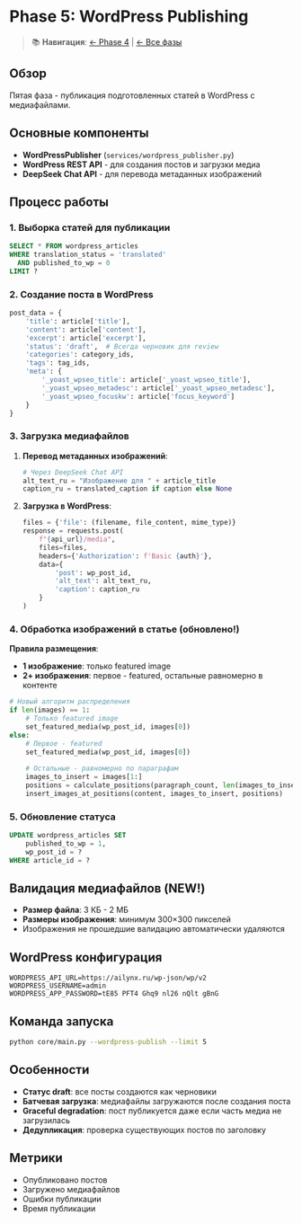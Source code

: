 # Phase 5: WordPress Publishing

> 📚 **Навигация**: [← Phase 4](phase4_wordpress_preparation.md) | [← Все фазы](../README.md#-пятифазный-пайплайн-обработки)

## Обзор
Пятая фаза - публикация подготовленных статей в WordPress с медиафайлами.

## Основные компоненты
- **WordPressPublisher** (`services/wordpress_publisher.py`)
- **WordPress REST API** - для создания постов и загрузки медиа
- **DeepSeek Chat API** - для перевода метаданных изображений

## Процесс работы

### 1. Выборка статей для публикации
```sql
SELECT * FROM wordpress_articles 
WHERE translation_status = 'translated' 
  AND published_to_wp = 0
LIMIT ?
```

### 2. Создание поста в WordPress
```python
post_data = {
    'title': article['title'],
    'content': article['content'],
    'excerpt': article['excerpt'],
    'status': 'draft',  # Всегда черновик для review
    'categories': category_ids,
    'tags': tag_ids,
    'meta': {
        '_yoast_wpseo_title': article['_yoast_wpseo_title'],
        '_yoast_wpseo_metadesc': article['_yoast_wpseo_metadesc'],
        '_yoast_wpseo_focuskw': article['focus_keyword']
    }
}
```

### 3. Загрузка медиафайлов
1. **Перевод метаданных изображений**:
   ```python
   # Через DeepSeek Chat API
   alt_text_ru = "Изображение для " + article_title
   caption_ru = translated_caption if caption else None
   ```

2. **Загрузка в WordPress**:
   ```python
   files = {'file': (filename, file_content, mime_type)}
   response = requests.post(
       f"{api_url}/media",
       files=files,
       headers={'Authorization': f'Basic {auth}'},
       data={
           'post': wp_post_id,
           'alt_text': alt_text_ru,
           'caption': caption_ru
       }
   )
   ```

### 4. Обработка изображений в статье (обновлено!)
**Правила размещения**:
- **1 изображение**: только featured image
- **2+ изображения**: первое - featured, остальные равномерно в контенте

```python
# Новый алгоритм распределения
if len(images) == 1:
    # Только featured image
    set_featured_media(wp_post_id, images[0])
else:
    # Первое - featured
    set_featured_media(wp_post_id, images[0])
    
    # Остальные - равномерно по параграфам
    images_to_insert = images[1:]
    positions = calculate_positions(paragraph_count, len(images_to_insert))
    insert_images_at_positions(content, images_to_insert, positions)
```

### 5. Обновление статуса
```sql
UPDATE wordpress_articles SET
    published_to_wp = 1,
    wp_post_id = ?
WHERE article_id = ?
```

## Валидация медиафайлов (NEW!)
- **Размер файла**: 3 КБ - 2 МБ
- **Размеры изображения**: минимум 300×300 пикселей
- Изображения не прошедшие валидацию автоматически удаляются

## WordPress конфигурация
```env
WORDPRESS_API_URL=https://ailynx.ru/wp-json/wp/v2
WORDPRESS_USERNAME=admin
WORDPRESS_APP_PASSWORD=tE85 PFT4 Ghq9 nl26 nQlt gBnG
```

## Команда запуска
```bash
python core/main.py --wordpress-publish --limit 5
```

## Особенности
- **Статус draft**: все посты создаются как черновики
- **Батчевая загрузка**: медиафайлы загружаются после создания поста
- **Graceful degradation**: пост публикуется даже если часть медиа не загрузилась
- **Дедупликация**: проверка существующих постов по заголовку

## Метрики
- Опубликовано постов
- Загружено медиафайлов
- Ошибки публикации
- Время публикации